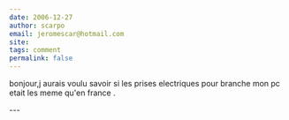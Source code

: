 ```yaml
---
date: 2006-12-27
author: scarpo
email: jeromescar@hotmail.com
site: 
tags: comment
permalink: false
---
```


<p>bonjour,j aurais voulu savoir si les prises electriques pour branche mon pc etait les meme qu'en france .</p>
---